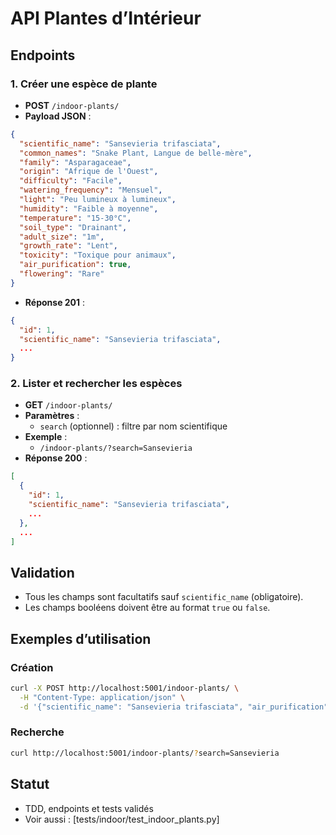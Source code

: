 # API Plantes d’Intérieur

## Endpoints

### 1. Créer une espèce de plante
- **POST** `/indoor-plants/`
- **Payload JSON** :
```json
{
  "scientific_name": "Sansevieria trifasciata",
  "common_names": "Snake Plant, Langue de belle-mère",
  "family": "Asparagaceae",
  "origin": "Afrique de l'Ouest",
  "difficulty": "Facile",
  "watering_frequency": "Mensuel",
  "light": "Peu lumineux à lumineux",
  "humidity": "Faible à moyenne",
  "temperature": "15-30°C",
  "soil_type": "Drainant",
  "adult_size": "1m",
  "growth_rate": "Lent",
  "toxicity": "Toxique pour animaux",
  "air_purification": true,
  "flowering": "Rare"
}
```
- **Réponse 201** :
```json
{
  "id": 1,
  "scientific_name": "Sansevieria trifasciata",
  ...
}
```

### 2. Lister et rechercher les espèces
- **GET** `/indoor-plants/`
- **Paramètres** :
  - `search` (optionnel) : filtre par nom scientifique
- **Exemple** :
  - `/indoor-plants/?search=Sansevieria`
- **Réponse 200** :
```json
[
  {
    "id": 1,
    "scientific_name": "Sansevieria trifasciata",
    ...
  },
  ...
]
```

## Validation
- Tous les champs sont facultatifs sauf `scientific_name` (obligatoire).
- Les champs booléens doivent être au format `true` ou `false`.

## Exemples d’utilisation

### Création
```bash
curl -X POST http://localhost:5001/indoor-plants/ \
  -H "Content-Type: application/json" \
  -d '{"scientific_name": "Sansevieria trifasciata", "air_purification": true}'
```

### Recherche
```bash
curl http://localhost:5001/indoor-plants/?search=Sansevieria
```

## Statut
- TDD, endpoints et tests validés
- Voir aussi : [tests/indoor/test_indoor_plants.py]
